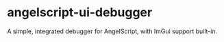 # angelscript-ui-debugger
A simple, integrated debugger for AngelScript, with ImGui support built-in.
